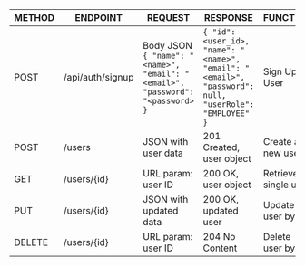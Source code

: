 | METHOD | ENDPOINT     | REQUEST                  | RESPONSE                 | FUNCTION              |
|--------|--------------|--------------------------|--------------------------|------------------------|
|POST|/api/auth/signup|Body JSON `{ "name": "<name>", "email": "<email>", "password": "<password> }`|`{ "id": <user_id>, "name": "<name>", "email": "<email>", "password": null, "userRole": "EMPLOYEE" }`| Sign Up User|
| POST   | /users       | JSON with user data      | 201 Created, user object | Create a new user      |
| GET    | /users/{id}  | URL param: user ID       | 200 OK, user object      | Retrieve single user   |
| PUT    | /users/{id}  | JSON with updated data   | 200 OK, updated user     | Update user by ID      |
| DELETE | /users/{id}  | URL param: user ID       | 204 No Content           | Delete user by ID      |
